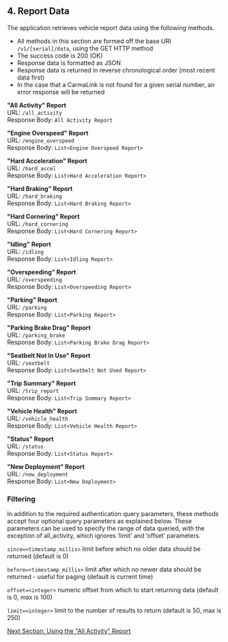 <h2>4. Report Data</h2>  
The application retrieves vehicle report data using the following methods.  
  
* All methods in this section are formed off the base URI `/v1/[serial]/data`, using the GET HTTP method  
* The success code is 200 (OK)  
* Response data is formatted as JSON  
* Response data is returned in reverse chronological order (most recent data first)  
* In the case that a CarmaLink is not found for a given serial number, an error response will be returned  
  
**"All Activity" Report**  
URL: `/all_activity`  
Response Body: `All Activity Report`  

**"Engine Overspeed" Report**  
URL: `/engine_overspeed`  
Response Body: `List<Engine Overspeed Report>`  

**"Hard Acceleration" Report**  
URL: `/hard_accel`  
Response Body: `List<Hard Acceleration Report>`  
  
**"Hard Braking" Report**  
URL: `/hard_braking`  
Response Body: `List<Hard Braking Report>`  
  
**"Hard Cornering" Report**  
URL: `/hard_cornering`  
Response Body: `List<Hard Cornering Report>`  
  
**"Idling" Report**  
URL: `/idling`  
Response Body: `List<Idling Report>` 

**"Overspeeding" Report**  
URL: `/overspeeding`   
Response Body: `List<Overspeeding Report>`  

**"Parking" Report**  
URL: `/parking`   
Response Body: `List<Parking Report>`  
  
**"Parking Brake Drag" Report**  
URL: `/parking_brake`   
Response Body: `List<Parking Brake Drag Report>`  

**"Seatbelt Not In Use" Report**  
URL: `/seatbelt`   
Response Body: `List<Seatbelt Not Used Report>`  
  
**"Trip Summary" Report**  
URL: `/trip_report`   
Response Body: `List<Trip Summary Report>`  
  
**"Vehicle Health" Report**  
URL: `/vehicle_health`   
Response Body: `List<Vehicle Health Report>`  
  
**"Status" Report**  
URL: `/status`   
Response Body: `List<Status Report>`  
  
**"New Deployment" Report**  
URL: `/new_deployment`   
Response Body: `List<New Deployment>`  
  
### Filtering  
In addition to the required authentication query parameters, these methods accept four optional query parameters as explained below. These parameters can be used to specify the range of data queried, with the exception of all_activity, which ignores ’limit’ and ’offset’ parameters.  
  
`since=<timestamp_millis>` limit before which no older data should be returned (default is 0)  
  
`before=<timestamp_millis>` limit after which no newer data should be returned - useful for paging (default is current time)  
  
`offset=<integer>` numeric offset from which to start returning data (default is 0, max is 100)  
  
`limit=<integer>` limit to the number of results to return (default is 50, max is 250)   
    
[Next Section: Using the "All Activity" Report](https://github.com/CarmaSys/CarmaLinkAPI/blob/1.6/usingTheAllActivityReport.md)
